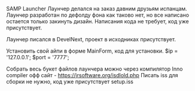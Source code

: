 SAMP Launcher
Лаунчер делался на заказ давним друзьям испанцам.
Лаунчер разработан по дефолду фона как таково нет, но все написано остается только закинуть дизайн.
Написания кода не требует, код уже присутствует.

Лаунчер писался в DevelNext, проект в исходниках присутствует.

Установить свой айпи в форме MainForm, код для установки.
$ip = '127.0.0.1'; 
$port = '7777'; 

Собрать весь букет файлов лаунчера можно через компилятор Inno compiler офф сайт - https://jrsoftware.org/isdlold.php
Писать iss для сборки не нужно, код уже присутствует setup.iss

